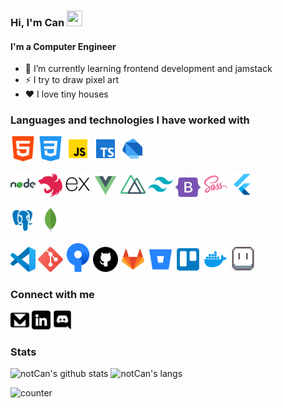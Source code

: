### Hi, I'm Can <img src="https://media.giphy.com/media/hvRJCLFzcasrR4ia7z/giphy.gif" width="25px" height="25px">

#### I'm a Computer Engineer

- 🌱 I’m currently learning frontend development and jamstack
- ⚡ I try to draw pixel art
- ❤️ I love tiny houses

### Languages and technologies I have worked with

[<img alt="candeve | html" width="40px" src="./assets/software/html-5.svg" />][html]
[<img alt="candeve | css" width="40px" src="./assets/software/css-3.svg" />][css]
[<img alt="candeve | javascript" width="40px" src="./assets/software/javascript.svg" />][javascript]
[<img alt="candeve | typescript" width="40px" src="./assets/software/typescript.svg" />][typescript]
[<img alt="candeve | dart" width="40px" src="./assets/software/dart.svg" />][dart]

[<img alt="candeve | nodejs" width="40px" src="./assets/software/nodejs.svg" />][nodejs]
[<img alt="candeve | nestjs" width="40px" src="./assets/software/nestjs.svg" />][nestjs]
[<img alt="candeve | expressjs" width="40px" src="./assets/software/expressjs.png" />][expressjs]
[<img alt="candeve | vuejs" width="40px" src="./assets/software/vuejs.svg" />][vuejs]
[<img alt="candeve | nuxtjs" width="40px" src="./assets/software/nuxtjs.png" />][nuxtjs]
[<img alt="candeve | tailwind" width="40px" src="./assets/software/tailwind.png" />][tailwind]
[<img alt="candeve | bootstrap" width="40px" src="./assets/software/bootstrap-5.svg" />][bootstrap]
[<img alt="candeve | sass" width="40px" src="./assets/software/sass.png" />][sass]
[<img alt="candeve | flutter" width="40px" src="./assets/software/flutter.svg" />][flutter]

[<img alt="candeve | postgre" width="40px" src="./assets/software/postgresql.svg" />][postgre]
[<img alt="candeve | mongo" width="40px" src="./assets/software/mongodb.svg" />][mongo]

[<img alt="candeve | vscode" width="40px" src="./assets/tech/vscode.svg" />][vscode]
[<img alt="candeve | git" width="40px" src="./assets/tech/git.svg" />][git]
[<img alt="candeve | sourcetree" width="40px" src="./assets/tech/sourcetree.svg" />][sourcetree]
[<img alt="candeve | github" width="40px" src="./assets/tech/github.svg" />][github]
[<img alt="candeve | gitlab" width="40px" src="./assets/tech/gitlab.svg" />][gitlab]
[<img alt="candeve | bitbucket" width="40px" src="./assets/tech/bitbucket.svg" />][bitbucket]
[<img alt="candeve | trello" width="40px" src="./assets/tech/trello.svg" />][trello]
[<img alt="candeve | docker" width="40px" src="./assets/tech/docker.svg" />][docker]
[<img alt="candeve | aseprite" width="40px" src="./assets/tech/aseprite.png" />][aseprite]

### Connect with me

<a target="_blank" href="mailto:devecann@gmail.com"><img alt="candeve | Gmail" width="30px" src="./assets/links/gmail.png" /></a>
[<img alt="candeve | LinkedIn" width="30px" src="./assets/links/linkedin.png" />][linkedin]
[<img alt="candeve | Discord" width="30px" src="./assets/links/discord.png" />][discord]

### Stats

![notCan's github stats](https://github-readme-stats.vercel.app/api?username=notCan&show_icons=true&count_private=true&theme=dark) ![notCan's langs](https://github-readme-stats.vercel.app/api/top-langs/?username=notCan&layout=compact&langs_count=8&theme=dark)

![counter](https://visitor-badge.glitch.me/badge?page_id=notCan.notCan)

[linkedin]: https://linkedin.com/in/candeve
[discord]: https://discord.gg/ER7Cc4VSWQ
[dart]: https://dart.dev
[java]: https://www.java.com
[javascript]: https://www.javascript.com
[typescript]: https://www.typescriptlang.org
[html]: https://www.w3schools.com/html/
[css]: https://www.w3schools.com/css/
[expressjs]: https://expressjs.com/
[flutter]: https://flutter.dev
[nestjs]: https://nestjs.com
[nodejs]: https://nodejs.org
[tailwind]: https://tailwindcss.com/
[bootstrap]: https://getbootstrap.com
[vuejs]: https://vuejs.org
[nuxtjs]: https://nuxtjs.org/
[springboot]: https://spring.io
[sass]: https://sass-lang.com/
[postgre]: https://www.postgresql.org
[mongo]: https://www.mongodb.com
[vscode]: https://code.visualstudio.com
[git]: https://git-scm.com
[sourcetree]: https://www.sourcetreeapp.com
[github]: https://github.com
[gitlab]: https://about.gitlab.com
[bitbucket]: https://bitbucket.org
[aseprite]: https://www.aseprite.org
[docker]: https://www.docker.com
[trello]: https://trello.com
[graphql]: https://graphql.org

